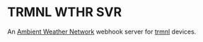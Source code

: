 # TRMNL WTHR SVR

An [Ambient Weather Network](https://ambientweather.net/) webhook server for [trmnl](https://usetrmnl.com/) devices.
